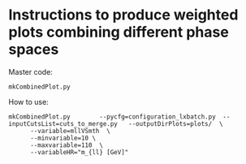 Instructions to produce weighted plots combining different phase spaces
====

Master code:

    mkCombinedPlot.py
    
How to use:

       
    mkCombinedPlot.py        --pycfg=configuration_lxbatch.py  --inputCutsList=cuts_to_merge.py   --outputDirPlots=plots/  \
          --variable=mllVSmth  \
          --minvariable=10 \
          --maxvariable=110  \
          --variableHR="m_{ll} [GeV]"
    
    
    
    
    
    

    
    
    